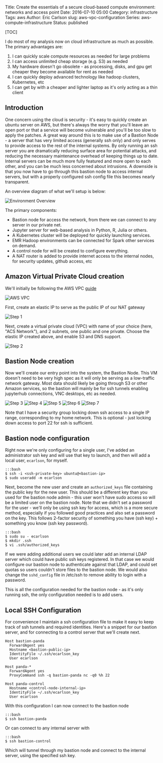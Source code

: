 Title: Create the essentials of a secure cloud-based compute environment: networks and access point 
Date: 2016-07-10 05:00
Category: infrastructure
Tags: aws
Author: Eric Carlson
slug: aws-vpc-configuration
Series: aws-compute-infrastructure
Status: published

[TOC]

I do most of my analysis now on cloud infrastructure as much as possible.  The primary advantages
are:

1. I can quickly scale compute resources as needed for large problems
2. I can access unlimited cheap storage (e.g. S3) as needed
3. My hardware doesn't go obsolete - as processing, disks, and gpu get cheaper they become available for rent as needed
4. I can quickly deploy advanced technology like hadoop clusters, Kubernetes, etc
5. I can get by with a cheaper and lighter laptop as it's only acting as a thin client

## Introduction

One concern using the cloud is security - it's easy to quickly create an ubuntu server on AWS, but
there's always the worry that you'll leave an open port or that a service will become vulnerable
and you'll be too slow to apply the patches.  A great way around this is to make use of a Bastion
Node - a server that has very limited access (generally ssh only) and only serves to provide
access to the rest of the internal systems.  By only running an ssh server you are dramatically
reducing surface area for potential attacks, and reducing the necessary maintenance overhead
of keeping things up to date.  Internal servers can be much more fully featured and more open to
each other, and you can be much less concerned about intrusions.  A downside is that you now
have to go through this bastion node to access internal servers, but with a properly configured
ssh config file this becomes nearly transparent.
 
An overview diagram of what we'll setup is below:

![Environment Overview]({static}/images/161210_setup_of_aws_compute_environment/environment_overview.png)

The primary components:

* Bastion node for access the network, from there we can connect to any server in our private net.  
* Jupyter server for web-based analysis in Python, R, Julia or others.
* A Kubernetes cluster will be deployed for quickly launching services. 
* EMR Hadoop environments can be connected for Spark other services on demand.  
* A control node for will be created to configure everything. 
* A NAT router is added to provide internet access to the internal nodes, for security updates, github access, etc
 
## Amazon Virtual Private Cloud creation
 
We'll initially be following the AWS VPC [guide](http://docs.aws.amazon.com/AmazonVPC/latest/UserGuide/VPC_Scenario2.html)
 
![AWS VPC]({static}/images/161210_setup_of_aws_compute_environment/nat-gateway-diagram.png)

First, create an elastic IP to serve as the public IP of our NAT gateway

![Step 1]({static}/images/161210_setup_of_aws_compute_environment/net-step-01.png)

Next, create a virtual private cloud (VPC) with name of your choice (here, "ACS Network"), and
2 subnets, one public and one private.  Choose the elastic IP created above, and enable S3 and
DNS support.

![Step 2]({static}/images/161210_setup_of_aws_compute_environment/net-step-02.png)

## Bastion Node creation

Now we'll create our entry point into the system, the Bastion Node.  This VM doesn't need to be
very high spec as it will only be serving as a low-traffic network gateway.  Most data should
likely be going through S3 or other Amazon services, so the bastion will mainly be for ssh tunnels
enabling jupyterhub connections, VNC desktops, etc as needed.  

![Step 3]({static}/images/161210_setup_of_aws_compute_environment/net-step-03.png)
![Step 4]({static}/images/161210_setup_of_aws_compute_environment/net-step-04.png)
![Step 5]({static}/images/161210_setup_of_aws_compute_environment/net-step-05.png)
![Step 6]({static}/images/161210_setup_of_aws_compute_environment/net-step-06.png)
![Step 7]({static}/images/161210_setup_of_aws_compute_environment/net-step-07.png)

Note that I have a security group locking down ssh access to a single IP range, corresponding
to my home network.  This is optional - just locking down access to port 22 for ssh is sufficient.

## Bastion node configuration

Right now we're only configuring for a single user, I've added an administrator ssh key and will use 
that key to launch, and then will add a local user, `ecarlson`, for myself.
  
	:::bash
	$ ssh -i <ssh-private-key> ubuntu@<bastion-ip>
	$ sudo useradd -m ecarlson
	
Next, become the new user and create an `authorized_keys` file containing the public key for the
new user.  This should be a different key than you used for the bastion node admin - this user
won't have sudo access so will be a limited user on the bastion node.  Note that we didn't set a 
password for the user - we'll only be using ssh key for access, which is a more secure method, 
especially if you followed good practices and also set a password on the key.  This follows 2-factor
security of something you have (ssh key) + something you know (ssh key password).
	
	:::bash
	$ sudo su - ecarlson
	$ mkdir .ssh
	$ vi .ssh/authorized_keys

If we were adding additional users we could later add an internal LDAP server
which could have public ssh keys registered.  In that case we would configure our bastion node
to authenticate against that LDAP, and could set quotas so users couldn't store files to the
bastion node.  We would also change the `sshd_config` file in /etc/ssh to remove ability to 
login with a password.

This is all the configuration needed for the bastion node - as it's only running ssh, the only 
configuration needed is to add users.  

## Local SSH Configuration

For convenience I maintain a ssh configuration file to make it easy to keep track of ssh tunnels
and required identities.  Here's a snippet for our bastion server, and for connecting to a control
server that we'll create next.

	Host bastion-panda
	  ForwardAgent yes
	  Hostname <bastion-public-ip>
	  IdentityFile ~/.ssh/ecarlson_key
	  User ecarlson
	
	Host panda-*
	  ForwardAgent yes
	  ProxyCommand ssh -q bastion-panda nc -q0 %h 22
	
	Host panda-control
	  Hostname <control-node-internal-ip>
	  IdentityFile ~/.ssh/ecarlson_key
	  User ecarlson
	  
With this configuration I can now connect to the bastion node

	:::bash
	$ ssh bastion-panda
	
Or can connect to any internal server with

	:::bash
	$ ssh bastion-control
	 
Which will tunnel through my bastion node and connect to the internal server, using the specified
ssh key.
